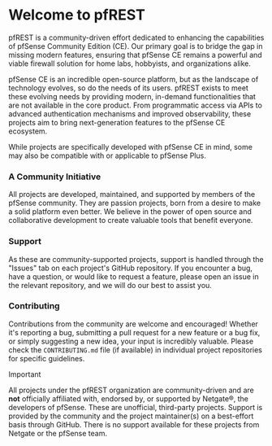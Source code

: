 # Welcome to pfREST

pfREST is a community-driven effort dedicated to enhancing the capabilities of pfSense Community Edition (CE). Our primary goal is to bridge the gap in missing modern features, ensuring that pfSense CE remains a powerful and viable firewall solution for home labs, hobbyists, and organizations alike.

pfSense CE is an incredible open-source platform, but as the landscape of technology evolves, so do the needs of its users. pfREST exists to meet these evolving needs by providing modern, in-demand functionalities that are not available in the core product. From programmatic access via APIs to advanced authentication mechanisms and improved observability, these projects aim to bring next-generation features to the pfSense CE ecosystem.

While projects are specifically developed with pfSense CE in mind, some may also be compatible with or applicable to pfSense Plus.

### A Community Initiative

All projects are developed, maintained, and supported by members of the pfSense community. They are passion projects, born from a desire to make a solid platform even better. We believe in the power of open source and collaborative development to create valuable tools that benefit everyone.

### Support

As these are community-supported projects, support is handled through the "Issues" tab on each project's GitHub repository. If you encounter a bug, have a question, or would like to request a feature, please open an issue in the relevant repository, and we will do our best to assist you.

### Contributing

Contributions from the community are welcome and encouraged! Whether it's reporting a bug, submitting a pull request for a new feature or a bug fix, or simply suggesting a new idea, your input is incredibly valuable. Please check the `CONTRIBUTING.md` file (if available) in individual project repositories for specific guidelines.

> [!IMPORTANT]
>
> All projects under the pfREST organization are community-driven and are **not** officially affiliated with, endorsed by, or supported by Netgate®, the developers of pfSense. These are unofficial, third-party projects. Support is provided by the community and the project maintainer(s) on a best-effort basis through GitHub. There is no support available for these projects from Netgate or the pfSense team.
